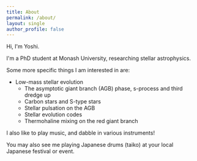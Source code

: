 ```yaml
---
title: About
permalink: /about/
layout: single
author_profile: false
---
```


Hi, I'm Yoshi. 

I'm a PhD student at Monash University, researching stellar astrophysics.

Some more specific things I am interested in are:

- Low-mass stellar evolution
    - The asymptotic giant branch (AGB) phase, s-process and third dredge up
    - Carbon stars and S-type stars
    - Stellar pulsation on the AGB
    - Stellar evolution codes
    - Thermohaline mixing on the red giant branch

I also like to play music, and dabble in various instruments!
 
You may also see me playing Japanese drums (taiko) at your local Japanese festival or event. 